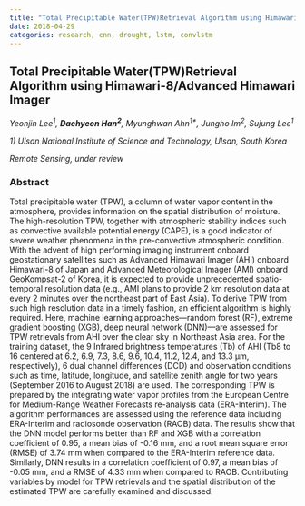 ```yaml
---
title: "Total Precipitable Water(TPW)Retrieval Algorithm using Himawari-8/Advanced Himawari Imager"
date: 2018-04-29
categories: research, cnn, drought, lstm, convlstm
---
```

## Total Precipitable Water(TPW)Retrieval Algorithm using Himawari-8/Advanced Himawari Imager 

*Yeonjin Lee<sup>1</sup>, **Daehyeon Han<sup>2</sup>**, Myunghwan Ahn<sup>1\*</sup>, Jungho Im<sup>2</sup>, Sujung Lee<sup>1</sup>*

*1) Ulsan National Institute of Science and Technology, Ulsan, South Korea*

*Remote Sensing, under review*

### Abstract

Total precipitable water (TPW), a column of water vapor content in the atmosphere, provides information on the spatial distribution of moisture. The high-resolution TPW, together with atmospheric stability indices such as convective available potential energy (CAPE), is a good indicator of severe weather phenomena in the pre-convective atmospheric condition. With the advent of high performing imaging instrument onboard geostationary satellites such as Advanced Himawari Imager (AHI) onboard Himawari-8 of Japan and Advanced Meteorological Imager (AMI) onboard GeoKompsat-2 of Korea, it is expected to provide unprecedented spatio-temporal resolution data (e.g., AMI plans to provide 2 km resolution data at every 2 minutes over the northeast part of East Asia). To derive TPW from such high resolution data in a timely fashion, an efficient algorithm is highly required. Here, machine learning approaches—random forest (RF), extreme gradient boosting (XGB), deep neural network (DNN)—are assessed for TPW retrievals from AHI over the clear sky in Northeast Asia area. For the training dataset, the 9 Infrared brightness temperatures (Tb) of AHI (Tb8 to 16 centered at 6.2, 6.9, 7.3, 8.6, 9.6, 10.4, 11.2, 12.4, and 13.3 μm, respectively), 6 dual channel differences (DCD) and observation conditions such as time, latitude, longitude, and satellite zenith angle for two years (September 2016 to August 2018) are used. The corresponding TPW is prepared by the integrating water vapor profiles from the European Centre for Medium-Range Weather Forecasts re-analysis data (ERA-Interim). The algorithm performances are assessed using the reference data including ERA-Interim and radiosonde observation (RAOB) data. The results show that the DNN model performs better than RF and XGB with a correlation coefficient of 0.95, a mean bias of -0.16 mm, and a root mean square error (RMSE) of 3.74 mm when compared to the ERA-Interim reference data. Similarly, DNN results in a correlation coefficient of 0.97, a mean bias of -0.05 mm, and a RMSE of 4.33 mm when compared to RAOB. Contributing variables by model for TPW retrievals and the spatial distribution of the estimated TPW are carefully examined and discussed.
